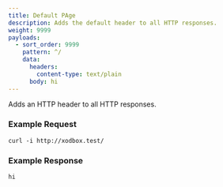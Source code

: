```yaml
---
title: Default PAge
description: Adds the default header to all HTTP responses.
weight: 9999
payloads:
  - sort_order: 9999
    pattern: ^/
    data:
      headers:
        content-type: text/plain
      body: hi
---
```


Adds an HTTP header to all HTTP responses.

### Example Request

```shell
curl -i http://xodbox.test/
```

### Example Response

```txt
hi
```
